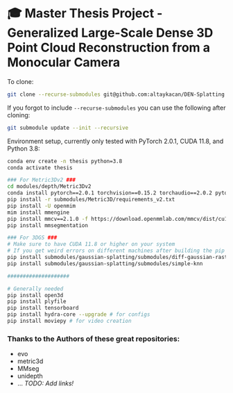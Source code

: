 # 🎓 Master Thesis Project - Generalized Large-Scale Dense 3D Point Cloud Reconstruction from a Monocular Camera


To clone:
```bash
git clone --recurse-submodules git@github.com:altaykacan/DEN-Splatting.git
```

If you forgot to include `--recurse-submodules` you can use the following after cloning:
```bash
git submodule update --init --recursive
```


Environment setup, currently only tested with PyTorch 2.0.1, CUDA 11.8, and Python 3.8:
```bash
conda env create -n thesis python=3.8
conda activate thesis

### For Metric3Dv2 ###
cd modules/depth/Metric3Dv2
conda install pytorch==2.0.1 torchvision==0.15.2 torchaudio==2.0.2 pytorch-cuda=11.8 -c pytorch -c nvidia
pip install -r submodules/Metric3D/requirements_v2.txt
pip install -U openmim
mim install mmengine
pip install mmcv==2.1.0 -f https://download.openmmlab.com/mmcv/dist/cu118/torch2.0/index.html # this is very sensitive to the pytorch and CUDA versions, check official documentation
pip install mmsegmentation

### For 3DGS ###
# Make sure to have CUDA 11.8 or higher on your system
# If you get weird errors on different machines after building the pip packages, uninstall them, delete the build folders, and install them again using pip
pip install submodules/gaussian-splatting/submodules/diff-gaussian-rasterization-entropy
pip install submodules/gaussian-splatting/submodules/simple-knn

####################

# Generally needed
pip install open3d
pip install plyfile
pip install tensorboard
pip install hydra-core --upgrade # for configs
pip install moviepy # for video creation

```

### Thanks to the Authors of these great repositories:
- evo
- metric3d
- MMseg
- unidepth
- ...
*TODO: Add links!*
